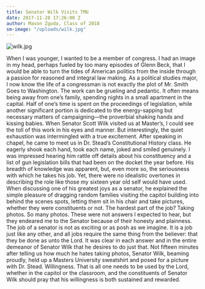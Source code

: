 ```yaml
---
title: Senator Wilk Visits TMU
date: 2017-11-28 17:26:00 Z
author: Mason Zgoda, Class of 2018
sm-image: "/uploads/wilk.jpg"
---
```


![wilk.jpg](/uploads/wilk.jpg)

When I was younger, I wanted to be a member of congress. I had an image in my head, perhaps fueled by too many episodes of Glenn Beck, that I would be able to turn the tides of American politics from the inside through a passion for reasoned and integral law making. As a political studies major, I now know the life of a congressman is not exactly the plot of Mr. Smith Goes to Washington. The work can be grueling and pedantic. It often means being away from one’s family, spending nights in a small apartment in the capital. Half of one’s time is spent on the proceedings of legislation, while another significant portion is dedicated to the energy-sapping but necessary matters of campaigning—the proverbial shaking hands and kissing babies. When Senator Scott Wilk visited us at Master’s, I could see the toll of this work in his eyes and manner. But interestingly, the quiet exhaustion was intermingled with a true excitement. After speaking in chapel, he came to meet us in Dr. Stead’s Constitutional History class. He eagerly shook each hand, took each name, joked and smiled genuinely. I was impressed hearing him rattle off details about his constituency and a list of gun legislation bills that had been on the docket the year before. His breadth of knowledge was apparent, but, even more so, the seriousness with which he takes his job. Yet, there were no idealistic overtones in describing the role like those my sixteen year old self would have used. When discussing one of his greatest joys as a senator, he explained the simple pleasure of dragging random families visiting the capitol building into behind the scenes spots, letting them sit in his chair and take pictures, whether they were constituents or not. The hardest part of the job? Taking photos. So many photos. These were not answers I expected to hear, but they endeared me to the Senator because of their honesty and plainness. The job of a senator is not as exciting or as posh as we imagine. It is a job just like any other, and all jobs require the same thing from the believer: that they be done as unto the Lord. It was clear in each answer and in the entire demeanor of Senator Wilk that he desires to do just that. Not fifteen minutes after telling us how much he hates taking photos, Senator Wilk, beaming proudly, held up a Masters University sweatshirt and posed for a picture with Dr. Stead. Willingness. That is all one needs to be used by the Lord, whether in the capitol or the classroom, and the constituents of Senator Wilk should pray that his willingness is both sustained and rewarded. 
